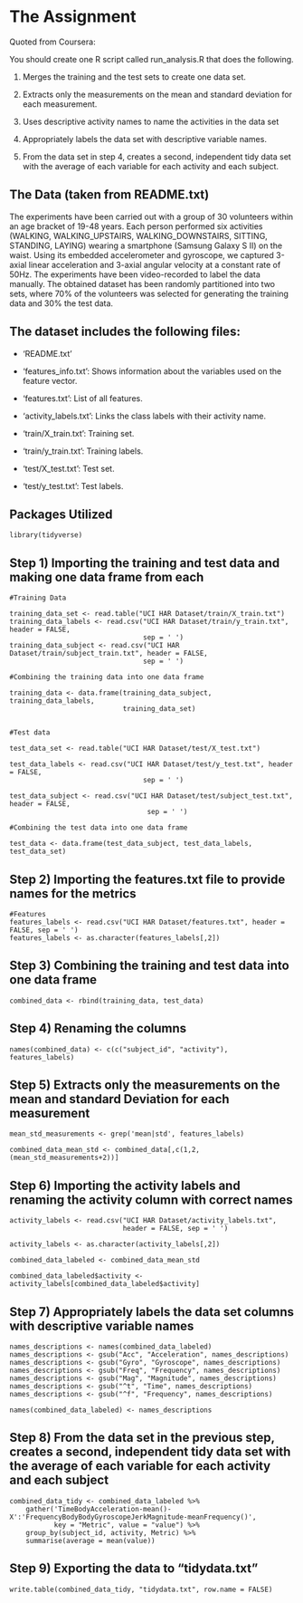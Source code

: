 The Assignment
==============

Quoted from Coursera:

You should create one R script called run\_analysis.R that does the
following.

1.  Merges the training and the test sets to create one data set.

2.  Extracts only the measurements on the mean and standard deviation
    for each measurement.

3.  Uses descriptive activity names to name the activities in the data
    set

4.  Appropriately labels the data set with descriptive variable names.

5.  From the data set in step 4, creates a second, independent tidy data
    set with the average of each variable for each activity and each
    subject.

The Data (taken from README.txt)
--------------------------------

The experiments have been carried out with a group of 30 volunteers
within an age bracket of 19-48 years. Each person performed six
activities (WALKING, WALKING\_UPSTAIRS, WALKING\_DOWNSTAIRS, SITTING,
STANDING, LAYING) wearing a smartphone (Samsung Galaxy S II) on the
waist. Using its embedded accelerometer and gyroscope, we captured
3-axial linear acceleration and 3-axial angular velocity at a constant
rate of 50Hz. The experiments have been video-recorded to label the data
manually. The obtained dataset has been randomly partitioned into two
sets, where 70% of the volunteers was selected for generating the
training data and 30% the test data.

The dataset includes the following files:
-----------------------------------------

-   ‘README.txt’

-   ‘features\_info.txt’: Shows information about the variables used on
    the feature vector.

-   ‘features.txt’: List of all features.

-   ‘activity\_labels.txt’: Links the class labels with their activity
    name.

-   ‘train/X\_train.txt’: Training set.

-   ‘train/y\_train.txt’: Training labels.

-   ‘test/X\_test.txt’: Test set.

-   ‘test/y\_test.txt’: Test labels.

Packages Utilized
-----------------

    library(tidyverse)

Step 1) Importing the training and test data and making one data frame from each
--------------------------------------------------------------------------------

    #Training Data

    training_data_set <- read.table("UCI HAR Dataset/train/X_train.txt")
    training_data_labels <- read.csv("UCI HAR Dataset/train/y_train.txt", header = FALSE,
                                     sep = ' ')
    training_data_subject <- read.csv("UCI HAR Dataset/train/subject_train.txt", header = FALSE,
                                     sep = ' ')
                                     
    #Combining the training data into one data frame

    training_data <- data.frame(training_data_subject, training_data_labels,
                                training_data_set) 
                                

    #Test data

    test_data_set <- read.table("UCI HAR Dataset/test/X_test.txt")

    test_data_labels <- read.csv("UCI HAR Dataset/test/y_test.txt", header = FALSE,
                                     sep = ' ')

    test_data_subject <- read.csv("UCI HAR Dataset/test/subject_test.txt", header = FALSE,
                                      sep = ' ')

    #Combining the test data into one data frame

    test_data <- data.frame(test_data_subject, test_data_labels, test_data_set)
                                     

Step 2) Importing the features.txt file to provide names for the metrics
------------------------------------------------------------------------

    #Features 
    features_labels <- read.csv("UCI HAR Dataset/features.txt", header = FALSE, sep = ' ')
    features_labels <- as.character(features_labels[,2])

Step 3) Combining the training and test data into one data frame
----------------------------------------------------------------

    combined_data <- rbind(training_data, test_data)

Step 4) Renaming the columns
----------------------------

    names(combined_data) <- c(c("subject_id", "activity"), features_labels)

Step 5) Extracts only the measurements on the mean and standard Deviation for each measurement
----------------------------------------------------------------------------------------------

    mean_std_measurements <- grep('mean|std', features_labels)

    combined_data_mean_std <- combined_data[,c(1,2,(mean_std_measurements+2))]

Step 6) Importing the activity labels and renaming the activity column with correct names
-----------------------------------------------------------------------------------------

    activity_labels <- read.csv("UCI HAR Dataset/activity_labels.txt",
                                header = FALSE, sep = ' ')

    activity_labels <- as.character(activity_labels[,2])

    combined_data_labeled <- combined_data_mean_std

    combined_data_labeled$activity <- activity_labels[combined_data_labeled$activity]

Step 7) Appropriately labels the data set columns with descriptive variable names
---------------------------------------------------------------------------------

    names_descriptions <- names(combined_data_labeled)
    names_descriptions <- gsub("Acc", "Acceleration", names_descriptions)
    names_descriptions <- gsub("Gyro", "Gyroscope", names_descriptions)
    names_descriptions <- gsub("Freq", "Frequency", names_descriptions)
    names_descriptions <- gsub("Mag", "Magnitude", names_descriptions)
    names_descriptions <- gsub("^t", "Time", names_descriptions)
    names_descriptions <- gsub("^f", "Frequency", names_descriptions)

    names(combined_data_labeled) <- names_descriptions

Step 8) From the data set in the previous step, creates a second, independent tidy data set with the average of each variable for each activity and each subject
----------------------------------------------------------------------------------------------------------------------------------------------------------------

    combined_data_tidy <- combined_data_labeled %>%
        gather('TimeBodyAcceleration-mean()-X':'FrequencyBodyBodyGyroscopeJerkMagnitude-meanFrequency()',
               key = "Metric", value = "value") %>%
        group_by(subject_id, activity, Metric) %>%
        summarise(average = mean(value))
        

Step 9) Exporting the data to “tidydata.txt”
--------------------------------------------

    write.table(combined_data_tidy, "tidydata.txt", row.name = FALSE)
